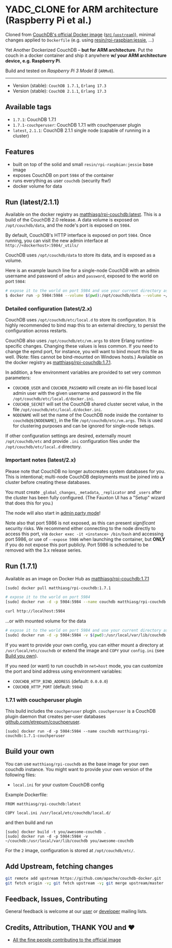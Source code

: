 YADC_CLONE for ARM architecture (Raspberry Pi et al.)
===

Cloned from [CouchDB's official Docker image](https://hub.docker.com/_/couchdb/) ([src (`upstream`)](https://github.com/apache/couchdb-docker)), minimal changes applied to `Dockerfile` (e.g. using [resin/rpi-raspbian:jessie](https://hub.docker.com/r/resin/rpi-raspbian/), ...)

Yet Another Dockerized CouchDB – **but for ARM architecture**.
Put the couch in a docker container and ship it anywhere **w/ your ARM architecture device, e.g. Raspberry Pi**.

Build and tested on *Raspberry Pi 3 Model B* (`ARMv8`).

---

- Version (stable): `CouchDB 1.7.1`, `Erlang 17.3`
- Version (stable): `CouchDB 2.1.1`, `Erlang 17.3`

## Available tags

- `1.7.1`: CouchDB 1.7.1
- `1.7.1-couchperuser`: CouchDB 1.7.1 with couchperuser plugin
- `latest`, `2.1.1`: CouchDB 2.1.1 single node (capable of running in a cluster)

## Features

* built on top of the solid and small `resin/rpi-raspbian:jessie` base image
* exposes CouchDB on port `5984` of the container
* runs everything as user `couchdb` (security ftw!)
* docker volume for data

## Run (latest/2.1.1)

Available on the docker registry as [matthiasg/rpi-couchdb:latest](https://hub.docker.com/r/matthiasg/rpi-couchdb/).
This is a build of the CouchDB 2.0 release. A data volume
is exposed on `/opt/couchdb/data`, and the node's port is exposed on `5984`.

By default, CouchDB's HTTP interface is exposed on port `5984`. Once running, you can visit the new admin interface at `http://<dockerhost>:5984/_utils/`

CouchDB uses `/opt/couchdb/data` to store its data, and is exposed as a volume.

Here is an example launch line for a single-node CouchDB with an admin username and password of `admin` and `password`, exposed to the world on port `5984`:

```bash
# expose it to the world on port 5984 and use your current directory as the CouchDB Database directory
$ docker run -p 5984:5984 --volume $(pwd):/opt/couchdb/data --volume ~/etc/local.d:/opt/couchdb/etc/local.d --env COUCHDB_USER=admin --env COUCHDB_PASSWORD=password matthiasg/rpi-couchdb:2.1.1
```

### Detailed configuration (latest/2.x)

CouchDB uses `/opt/couchdb/etc/local.d` to store its configuration. It is highly recommended to bind map this to an external directory, to persist the configuration across restarts.

CouchDB also uses `/opt/couchdb/etc/vm.args` to store Erlang runtime-specific changes. Changing these values is less common. If you need to change the epmd port, for instance, you will want to bind mount this file as well. (Note: files cannot be bind-mounted on Windows hosts.)
Available on the docker registry as [matthiasg/rpi-couchdb:1.7.1](https://hub.docker.com/r/matthiasg/rpi-couchdb/).

In addition, a few environment variables are provided to set very common parameters:

* `COUCHDB_USER` and `COUCHDB_PASSWORD` will create an ini-file based local admin user with the given username and password in the file `/opt/couchdb/etc/local.d/docker.ini`.
* `COUCHDB_SECRET` will set the CouchDB shared cluster secret value, in the file `/opt/couchdb/etc/local.d/docker.ini`.
* `NODENAME` will set the name of the CouchDB node inside the container to `couchdb@${NODENAME}`, in the file `/opt/couchdb/etc/vm.args`. This is used for clustering purposes and can be ignored for single-node setups.

If other configuration settings are desired, externally mount `/opt/couchdb/etc` and provide `.ini` configuration files under the `/opt/couchdb/etc/local.d` directory.

### Important notes (latest/2.x)

Please note that CouchDB no longer autocreates system databases for you. This is intentional; multi-node CouchDB deployments must be joined into a cluster before creating these databases.

You must create `_global_changes`, `_metadata`, `_replicator` and `_users` after the cluster has been fully configured. (The Fauxton UI has a "Setup" wizard that does this for you.)

The node will also start in [admin party mode](http://guide.couchdb.org/draft/security.html#party)!

Note also that port 5986 is not exposed, as this can present *significant* security risks. We recommend either connecting to the node directly to access this port, via `docker exec -it <instance> /bin/bash` and accessing port 5986, or use of `--expose 5986` when launching the container, but **ONLY** if you do not expose this port publicly. Port 5986 is scheduled to be removed with the 3.x release series.

## Run (1.7.1)

Available as an image on Docker Hub as [matthiasg/rpi-couchdb:1.7.1](https://hub.docker.com/r/matthiasg/rpi-couchdb/)

```bash
[sudo] docker pull matthiasg/rpi-couchdb:1.7.1

# expose it to the world on port 5984
[sudo] docker run -d -p 5984:5984 --name couchdb matthiasg/rpi-couchdb:1.7.1

curl http://localhost:5984
```

...or with mounted volume for the data

```bash
# expose it to the world on port 5984 and use your current directory as the CouchDB Database directory
[sudo] docker run -d -p 5984:5984 -v $(pwd):/usr/local/var/lib/couchdb --name couchdb matthiasg/rpi-couchdb:1.7.1
```

If you want to provide your own config, you can either mount a directory at `/usr/local/etc/couchdb`
or extend the image and `COPY` your `config.ini` (see [Build you own](#build-your-own)).

If you need (or want) to run couchdb in `net=host` mode, you can customize the port and bind address using environment variables:

 - `COUCHDB_HTTP_BIND_ADDRESS` (default: `0.0.0.0`)
 - `COUCHDB_HTTP_PORT` (default: `5984`)

### 1.7.1 with couchperuser plugin

This build includes the `couchperuser` plugin.
`couchperuser` is a CouchDB plugin daemon that creates per-user databases [github.com/etrepum/couchperuser](https://github.com/etrepum/couchperuser).

```
[sudo] docker run -d -p 5984:5984 --name couchdb matthiasg/rpi-couchdb:1.7.1-couchperuser
```

## Build your own

You can use `matthiasg/rpi-couchdb` as the base image for your own couchdb instance.
You might want to provide your own version of the following files:

* `local.ini` for your custom CouchDB config

Example Dockerfile:

```
FROM matthiasg/rpi-couchdb:latest

COPY local.ini /usr/local/etc/couchdb/local.d/
```

and then build and run

```
[sudo] docker build -t you/awesome-couchdb .
[sudo] docker run -d -p 5984:5984 -v ~/couchdb:/usr/local/var/lib/couchdb you/awesome-couchdb
```

For the `2` image, configuration is stored at `/opt/couchdb/etc/`.

## Add Upstream, fetching changes

```sh
git remote add upstream https://github.com/apache/couchdb-docker.git
git fetch origin -v; git fetch upstream -v; git merge upstream/master
```

## Feedback, Issues, Contributing

General feedback is welcome at our [user][1] or [developer][2] mailing lists.

## Credits, Attribution, THANK YOU and ❤

- [All the fine people contributing to the official image](https://github.com/apache/couchdb-docker/graphs/contributors)

[1]: http://mail-archives.apache.org/mod_mbox/couchdb-user/
[2]: http://mail-archives.apache.org/mod_mbox/couchdb-dev/
[3]: https://github.com/apache/couchdb/blob/master/CONTRIBUTING.md
[4]: http://www.apache.org/dev/release-distribution.html#unreleased
